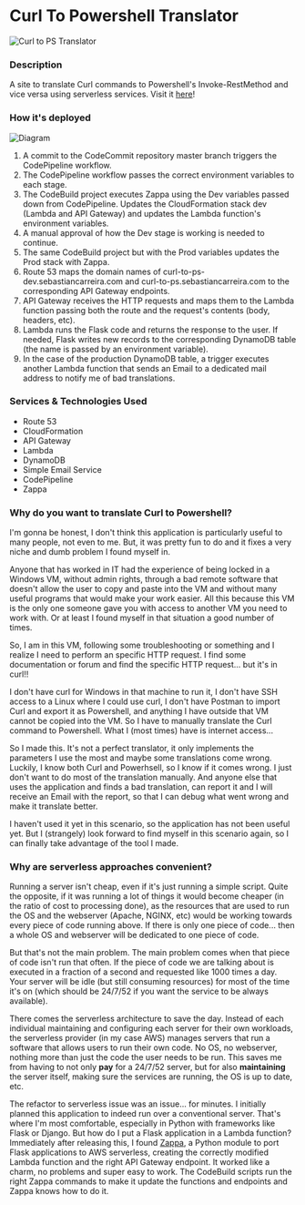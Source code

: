 # Curl To Powershell Translator

![Curl to PS Translator](http://me.sebastiancarreira.com/static/img/curl-to-ps.png)


### Description

A site to translate Curl commands to Powershell's Invoke-RestMethod and vice versa using serverless services. Visit it [here](https://curl-to-ps.sebastiancarreira.com/)!


### How it's deployed

![Diagram](http://me.sebastiancarreira.com/static/img/curl-to-ps-diagram.png)

1.  A commit to the CodeCommit repository master branch triggers the CodePipeline workflow.
2.  The CodePipeline workflow passes the correct environment variables to each stage.
3.  The CodeBuild project executes Zappa using the Dev variables passed down from CodePipeline. Updates the CloudFormation stack dev (Lambda and API Gateway) and updates the Lambda function's environment variables.
4.  A manual approval of how the Dev stage is working is needed to continue.
5.  The same CodeBuild project but with the Prod variables updates the Prod stack with Zappa.
6.  Route 53 maps the domain names of curl-to-ps-dev.sebastiancarreira.com and curl-to-ps.sebastiancarreira.com to the corresponding API Gateway endpoints.
7.  API Gateway receives the HTTP requests and maps them to the Lambda function passing both the route and the request's contents (body, headers, etc).
8.  Lambda runs the Flask code and returns the response to the user. If needed, Flask writes new records to the corresponding DynamoDB table (the name is passed by an environment variable).
9.  In the case of the production DynamoDB table, a trigger executes another Lambda function that sends an Email to a dedicated mail address to notify me of bad translations.

### Services & Technologies Used

*   Route 53
*   CloudFormation
*   API Gateway
*   Lambda
*   DynamoDB
*   Simple Email Service
*   CodePipeline
*   Zappa

### Why do you want to translate Curl to Powershell?

I'm gonna be honest, I don't think this application is particularly useful to many people, not even to me. But, it was pretty fun to do and it fixes a very niche and dumb problem I found myself in.

Anyone that has worked in IT had the experience of being locked in a Windows VM, without admin rights, through a bad remote software that doesn't allow the user to copy and paste into the VM and without many useful programs that would make your work easier. All this because this VM is the only one someone gave you with access to another VM you need to work with. Or at least I found myself in that situation a good number of times.

So, I am in this VM, following some troubleshooting or something and I realize I need to perform an specific HTTP request. I find some documentation or forum and find the specific HTTP request... but it's in curl!!

I don't have curl for Windows in that machine to run it, I don't have SSH access to a Linux where I could use curl, I don't have Postman to import Curl and export it as Powershell, and anything I have outside that VM cannot be copied into the VM. So I have to manually translate the Curl command to Powershell. What I (most times) have is internet access...

So I made this. It's not a perfect translator, it only implements the parameters I use the most and maybe some translations come wrong. Luckily, I know both Curl and Powerhsell, so I know if it comes wrong. I just don't want to do most of the translation manually. And anyone else that uses the application and finds a bad translation, can report it and I will receive an Email with the report, so that I can debug what went wrong and make it translate better.

I haven't used it yet in this scenario, so the application has not been useful yet. But I (strangely) look forward to find myself in this scenario again, so I can finally take advantage of the tool I made.

### Why are serverless approaches convenient?

Running a server isn't cheap, even if it's just running a simple script. Quite the opposite, if it was running a lot of things it would become cheaper (in the ratio of cost to processing done), as the resources that are used to run the OS and the webserver (Apache, NGINX, etc) would be working towards every piece of code running above. If there is only one piece of code... then a whole OS and webserver will be dedicated to one piece of code.

But that's not the main problem. The main problem comes when that piece of code isn't run that often. If the piece of code we are talking about is executed in a fraction of a second and requested like 1000 times a day. Your server will be idle (but still consuming resources) for most of the time it's on (which should be 24/7/52 if you want the service to be always available).

There comes the serverless architecture to save the day. Instead of each individual maintaining and configuring each server for their own workloads, the serverless provider (in my case AWS) manages servers that run a software that allows users to run their own code. No OS, no webserver, nothing more than just the code the user needs to be run. This saves me from having to not only **pay** for a 24/7/52 server, but for also **maintaining** the server itself, making sure the services are running, the OS is up to date, etc.

The refactor to serverless issue was an issue... for minutes. I initially planned this application to indeed run over a conventional server. That's where I'm most comfortable, especially in Python with frameworks like Flask or Django. But how do I put a Flask application in a Lambda function? Immediately after releasing this, I found [Zappa](https://github.com/Miserlou/Zappa), a Python module to port Flask applications to AWS serverless, creating the correctly modified Lambda function and the right API Gateway endpoint. It worked like a charm, no problems and super easy to work. The CodeBuild scripts run the right Zappa commands to make it update the functions and endpoints and Zappa knows how to do it.
